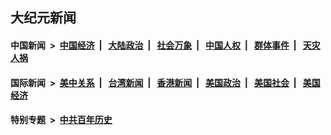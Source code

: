 ## 大纪元新闻

#### 中国新闻 &nbsp;>&nbsp; [中国经济](indexes/ncid283/README.md?09221245) &nbsp;| &nbsp; [大陆政治](indexes/ncid277/README.md?09221245) &nbsp;| &nbsp; [社会万象](indexes/ncid282/README.md?09221245) &nbsp;| &nbsp; [中国人权](indexes/ncid278/README.md?09221245) &nbsp;| &nbsp; [群体事件](indexes/ncid279/README.md?09221245) &nbsp;| &nbsp; [天灾人祸](indexes/ncid280/README.md?09221245)

#### 国际新闻 &nbsp;>&nbsp; [美中关系](indexes/nf1412576/README.md?09221245) &nbsp;| &nbsp; [台湾新闻](indexes/ncid1349361/README.md?09221245) &nbsp;| &nbsp; [香港新闻](indexes/ncid1349362/README.md?09221245) &nbsp;| &nbsp; [美国政治](indexes/ncid1078159/README.md?09221245) &nbsp;| &nbsp; [美国社会](indexes/ncid1078160/README.md?09221245) &nbsp;| &nbsp; [美国经济](indexes/ncid1078158/README.md?09221245)

#### 特别专题 &nbsp;>&nbsp; [中共百年历史](https://github.com/epoch-news/epoch-special/blob/master/README.md?09221245)  
